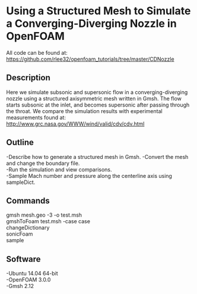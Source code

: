 # Using a Structured Mesh to Simulate a Converging-Diverging Nozzle in OpenFOAM  

All code can be found at:  
https://github.com/rlee32/openfoam_tutorials/tree/master/CDNozzle  

## Description  
Here we simulate subsonic and supersonic flow in a converging-diverging nozzle 
using a structured axisymmetric mesh written in Gmsh. 
The flow starts subsonic at the inlet, and becomes supersonic after passing 
through the throat. 
We compare the simulation results with experimental measurements found at: 
http://www.grc.nasa.gov/WWW/wind/valid/cdv/cdv.html  

## Outline  
-Describe how to generate a structured mesh in Gmsh.
-Convert the mesh and change the boundary file.  
-Run the simulation and view comparisons.  
-Sample Mach number and pressure along the centerline axis using sampleDict.  

## Commands
gmsh mesh.geo -3 -o test.msh  
gmshToFoam test.msh -case case  
changeDictionary  
sonicFoam  
sample  

## Software
-Ubuntu 14.04 64-bit  
-OpenFOAM 3.0.0  
-Gmsh 2.12  